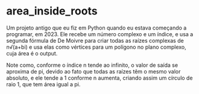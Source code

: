 # area_inside_roots
Um projeto antigo que eu fiz em Python quando eu estava começando a programar, em 2023. Ele recebe um número complexo e um índice, e usa a segunda fórmula de De Moivre para criar todas as raízes complexas de n√(a+bi) e usa elas como vértices para um polígono no plano complexo, cuja área é o output.

Note como, conforme o índice n tende ao infinito, o valor de saída se aproxima de pi, devido ao fato que todas as raízes têm o mesmo valor absoluto, e ele tende a 1 conforme n aumenta, criando assim um círculo de raio 1, que tem área igual a pi.
